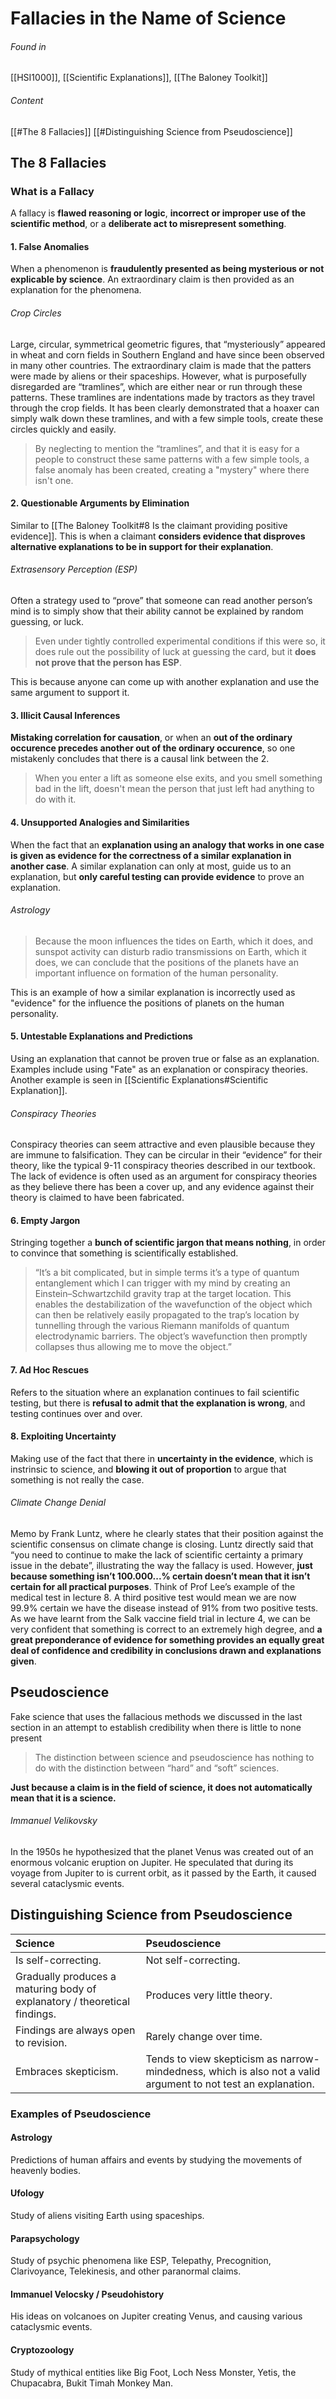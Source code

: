 # Fallacies in the Name of Science
###### Found in
[[HSI1000]], [[Scientific Explanations]], [[The Baloney Toolkit]]
###### Content
[[#The 8 Fallacies]]
[[#Distinguishing Science from Pseudoscience]]
## The 8 Fallacies
### What is a Fallacy
A fallacy is **flawed reasoning or logic**, **incorrect or improper use of the scientific method**, or a **deliberate act to misrepresent something**.
#### 1. False Anomalies
When a phenomenon is **fraudulently presented as being mysterious or not explicable by science**.
An extraordinary claim is then provided as an explanation for the phenomena.
###### Crop Circles
Large, circular, symmetrical geometric figures, that “mysteriously” appeared in wheat and corn fields in Southern England and have since been observed in many other countries.
The extraordinary claim is made that the patters were made by aliens or their spaceships.
However, what is purposefully disregarded are “tramlines”, which are either near or run through these patterns. These tramlines are indentations made by tractors as they travel through the crop fields. It has been clearly demonstrated that a hoaxer can simply walk down these tramlines, and with a few simple tools, create these circles quickly and easily.
>By neglecting to mention the “tramlines”, and that it is easy for a people to construct these same patterns with a few simple tools, a false anomaly has been created, creating a "mystery" where there isn't one.
#### 2. Questionable Arguments by Elimination
Similar to [[The Baloney Toolkit#8 Is the claimant providing positive evidence]].
This is when a claimant **considers evidence that disproves alternative explanations to be in support for their explanation**.
###### Extrasensory Perception (ESP)
Often a strategy used to “prove” that someone can read another person’s mind is to simply show that their ability cannot be explained by random guessing, or luck.
>Even under tightly controlled experimental conditions if this were so, it does rule out the possibility of luck at guessing the card, but it **does not prove that the person has ESP**.

This is because anyone can come up with another explanation and use the same argument to support it.
#### 3. Illicit Causal Inferences
**Mistaking correlation for causation**, or when an **out of the ordinary occurence precedes another out of the ordinary occurence**, so one mistakenly concludes that there is a causal link between the 2.
>When you enter a lift as someone else exits, and you smell something bad in the lift, doesn't mean the person that just left had anything to do with it.
#### 4. Unsupported Analogies and Similarities
When the fact that an **explanation using an analogy that works in one case is given as evidence for the correctness of a similar explanation in another case**.
A similar explanation can only at most, guide us to an explanation, but **only careful testing can provide evidence** to prove an explanation.
###### Astrology
>Because the moon influences the tides on Earth, which it does, and sunspot activity can disturb radio transmissions on Earth, which it does, we can conclude that the positions of the planets have an important influence on formation of the human personality.

This is an example of how a similar explanation is incorrectly used as "evidence" for the influence the positions of planets on the human personality.
#### 5. Untestable Explanations and Predictions
Using an explanation that cannot be proven true or false as an explanation.
Examples include using "Fate" as an explanation or conspiracy theories.
Another example is seen in [[Scientific Explanations#Scientific Explanation]].
###### Conspiracy Theories
Conspiracy theories can seem attractive and even plausible because they are immune to falsification. They can be circular in their “evidence” for their theory, like the typical 9-11 conspiracy theories described in our textbook.
The lack of evidence is often used as an argument for conspiracy theories as they believe there has been a cover up, and any evidence against their theory is claimed to have been fabricated.
#### 6. Empty Jargon
Stringing together a **bunch of scientific jargon that means nothing**, in order to convince that something is scientifically established.
>“It’s a bit complicated, but in simple terms it’s a type of quantum entanglement which I can trigger with my mind by creating an Einstein–Schwartzchild gravity trap at the target location. This enables the destabilization of the wavefunction of the object which can then be relatively easily propagated to the trap’s location by tunnelling through the various Riemann manifolds of quantum electrodynamic barriers. The object’s wavefunction then promptly collapses thus allowing me to move the object.”
#### 7. Ad Hoc Rescues
Refers to the situation where an explanation continues to fail scientific testing, but there is **refusal to admit that the explanation is wrong**, and testing continues over and over.
#### 8. Exploiting Uncertainty
Making use of the fact that there in **uncertainty in the evidence**, which is instrinsic to science, and **blowing it out of proportion** to argue that something is not really the case.
###### Climate Change Denial
Memo by Frank Luntz, where he clearly states that their position against the scientific consensus on climate change is closing. Luntz directly said that “you need to continue to make the lack of scientific certainty a primary issue in the debate”, illustrating the way the fallacy is used.
However, **just because something isn’t 100.000...% certain doesn’t mean that it isn’t certain for all practical purposes**. Think of Prof Lee’s example of the medical test in lecture 8. A third positive test would mean we are now 99.9% certain we have the disease instead of 91% from two positive tests. As we have learnt from the Salk vaccine field trial in lecture 4, we can be very confident that something is correct to an extremely high degree, and **a great preponderance of evidence for something provides an equally great deal of confidence and credibility in conclusions drawn and explanations given**.
## Pseudoscience
Fake science that uses the fallacious methods we discussed in the last section in an attempt to establish credibility when there is little to none present
>The distinction between science and pseudoscience has nothing to do with the distinction between “hard” and “soft” sciences.

**Just because a claim is in the field of science, it does not automatically mean that it is a science.**
###### Immanuel Velikovsky
In the 1950s he hypothesized that the planet Venus was created out of an enormous volcanic eruption on Jupiter. He speculated that during its voyage from Jupiter to is current orbit, as it passed by the Earth, it caused several cataclysmic events.
## Distinguishing Science from Pseudoscience
| Science | Pseudoscience |
| :-- | :-- |
| Is self-correcting. | Not self-correcting. |
| Gradually produces a maturing body of explanatory / theoretical findings. | Produces very little theory. |
| Findings are always open to revision. | Rarely change over time. |
| Embraces skepticism. | Tends to view skepticism as narrow-mindedness, which is also not a valid argument to not test an explanation. |
### Examples of Pseudoscience
#### Astrology
Predictions of human affairs and events by studying the movements of heavenly bodies.
#### Ufology
Study of aliens visiting Earth using spaceships.
#### Parapsychology
Study of psychic phenomena like ESP, Telepathy, Precognition, Clarivoyance, Telekinesis, and other paranormal claims.
#### Immanuel Velocsky / Pseudohistory
His ideas on volcanoes on Jupiter creating Venus, and causing various cataclysmic events.
#### Cryptozoology
Study of mythical entities like Big Foot, Loch Ness Monster, Yetis, the Chupacabra, Bukit Timah Monkey Man.